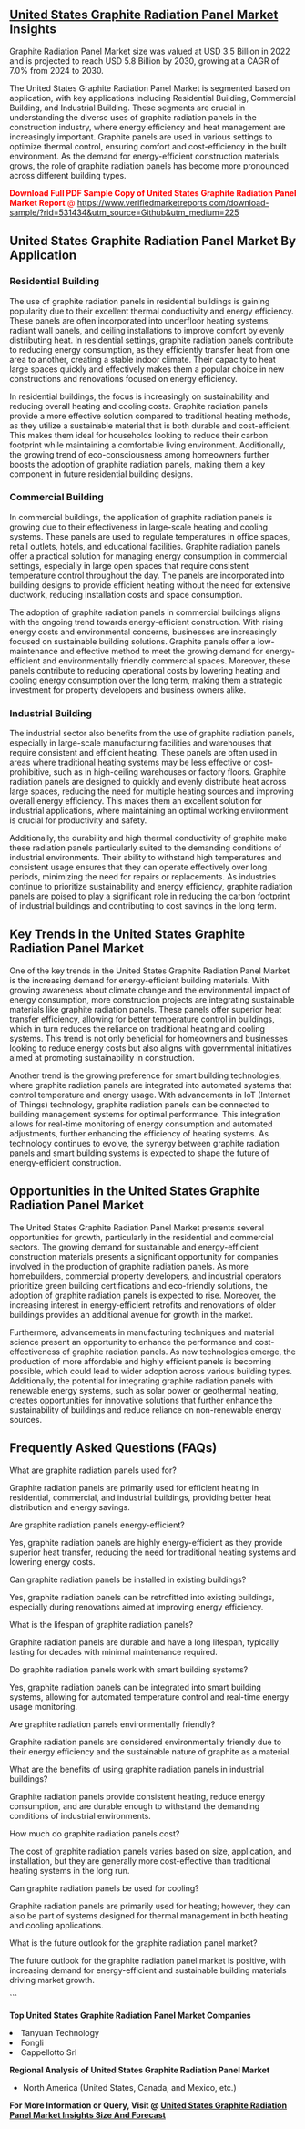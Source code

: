<h2><a href="https://www.verifiedmarketreports.com/download-sample/?rid=531434&amp;utm_source=Github&amp;utm_medium=225" target="_blank">United States Graphite Radiation Panel Market</a> Insights</h2><p>Graphite Radiation Panel Market size was valued at USD 3.5 Billion in 2022 and is projected to reach USD 5.8 Billion by 2030, growing at a CAGR of 7.0% from 2024 to 2030.</p><p> <p>The United States Graphite Radiation Panel Market is segmented based on application, with key applications including Residential Building, Commercial Building, and Industrial Building. These segments are crucial in understanding the diverse uses of graphite radiation panels in the construction industry, where energy efficiency and heat management are increasingly important. Graphite panels are used in various settings to optimize thermal control, ensuring comfort and cost-efficiency in the built environment. As the demand for energy-efficient construction materials grows, the role of graphite radiation panels has become more pronounced across different building types.</p> <p><p><span class=""><span style="color: #ff0000;"><strong>Download Full PDF Sample Copy of United States Graphite Radiation Panel Market Report</strong> @ </span><a href="https://www.verifiedmarketreports.com/download-sample/?rid=531434&amp;utm_source=Github&amp;utm_medium=225" target="_blank">https://www.verifiedmarketreports.com/download-sample/?rid=531434&amp;utm_source=Github&amp;utm_medium=225</a></span></p></p> <h2>United States Graphite Radiation Panel Market By Application</h2> <h3>Residential Building</h3> <p>The use of graphite radiation panels in residential buildings is gaining popularity due to their excellent thermal conductivity and energy efficiency. These panels are often incorporated into underfloor heating systems, radiant wall panels, and ceiling installations to improve comfort by evenly distributing heat. In residential settings, graphite radiation panels contribute to reducing energy consumption, as they efficiently transfer heat from one area to another, creating a stable indoor climate. Their capacity to heat large spaces quickly and effectively makes them a popular choice in new constructions and renovations focused on energy efficiency.</p> <p>In residential buildings, the focus is increasingly on sustainability and reducing overall heating and cooling costs. Graphite radiation panels provide a more effective solution compared to traditional heating methods, as they utilize a sustainable material that is both durable and cost-efficient. This makes them ideal for households looking to reduce their carbon footprint while maintaining a comfortable living environment. Additionally, the growing trend of eco-consciousness among homeowners further boosts the adoption of graphite radiation panels, making them a key component in future residential building designs.</p> <h3>Commercial Building</h3> <p>In commercial buildings, the application of graphite radiation panels is growing due to their effectiveness in large-scale heating and cooling systems. These panels are used to regulate temperatures in office spaces, retail outlets, hotels, and educational facilities. Graphite radiation panels offer a practical solution for managing energy consumption in commercial settings, especially in large open spaces that require consistent temperature control throughout the day. The panels are incorporated into building designs to provide efficient heating without the need for extensive ductwork, reducing installation costs and space consumption.</p> <p>The adoption of graphite radiation panels in commercial buildings aligns with the ongoing trend towards energy-efficient construction. With rising energy costs and environmental concerns, businesses are increasingly focused on sustainable building solutions. Graphite panels offer a low-maintenance and effective method to meet the growing demand for energy-efficient and environmentally friendly commercial spaces. Moreover, these panels contribute to reducing operational costs by lowering heating and cooling energy consumption over the long term, making them a strategic investment for property developers and business owners alike.</p> <h3>Industrial Building</h3> <p>The industrial sector also benefits from the use of graphite radiation panels, especially in large-scale manufacturing facilities and warehouses that require consistent and efficient heating. These panels are often used in areas where traditional heating systems may be less effective or cost-prohibitive, such as in high-ceiling warehouses or factory floors. Graphite radiation panels are designed to quickly and evenly distribute heat across large spaces, reducing the need for multiple heating sources and improving overall energy efficiency. This makes them an excellent solution for industrial applications, where maintaining an optimal working environment is crucial for productivity and safety.</p> <p>Additionally, the durability and high thermal conductivity of graphite make these radiation panels particularly suited to the demanding conditions of industrial environments. Their ability to withstand high temperatures and consistent usage ensures that they can operate effectively over long periods, minimizing the need for repairs or replacements. As industries continue to prioritize sustainability and energy efficiency, graphite radiation panels are poised to play a significant role in reducing the carbon footprint of industrial buildings and contributing to cost savings in the long term.</p> <h2>Key Trends in the United States Graphite Radiation Panel Market</h2> <p>One of the key trends in the United States Graphite Radiation Panel Market is the increasing demand for energy-efficient building materials. With growing awareness about climate change and the environmental impact of energy consumption, more construction projects are integrating sustainable materials like graphite radiation panels. These panels offer superior heat transfer efficiency, allowing for better temperature control in buildings, which in turn reduces the reliance on traditional heating and cooling systems. This trend is not only beneficial for homeowners and businesses looking to reduce energy costs but also aligns with governmental initiatives aimed at promoting sustainability in construction.</p> <p>Another trend is the growing preference for smart building technologies, where graphite radiation panels are integrated into automated systems that control temperature and energy usage. With advancements in IoT (Internet of Things) technology, graphite radiation panels can be connected to building management systems for optimal performance. This integration allows for real-time monitoring of energy consumption and automated adjustments, further enhancing the efficiency of heating systems. As technology continues to evolve, the synergy between graphite radiation panels and smart building systems is expected to shape the future of energy-efficient construction.</p> <h2>Opportunities in the United States Graphite Radiation Panel Market</h2> <p>The United States Graphite Radiation Panel Market presents several opportunities for growth, particularly in the residential and commercial sectors. The growing demand for sustainable and energy-efficient construction materials presents a significant opportunity for companies involved in the production of graphite radiation panels. As more homebuilders, commercial property developers, and industrial operators prioritize green building certifications and eco-friendly solutions, the adoption of graphite radiation panels is expected to rise. Moreover, the increasing interest in energy-efficient retrofits and renovations of older buildings provides an additional avenue for growth in the market.</p> <p>Furthermore, advancements in manufacturing techniques and material science present an opportunity to enhance the performance and cost-effectiveness of graphite radiation panels. As new technologies emerge, the production of more affordable and highly efficient panels is becoming possible, which could lead to wider adoption across various building types. Additionally, the potential for integrating graphite radiation panels with renewable energy systems, such as solar power or geothermal heating, creates opportunities for innovative solutions that further enhance the sustainability of buildings and reduce reliance on non-renewable energy sources.</p> <h2>Frequently Asked Questions (FAQs)</h2> <p>What are graphite radiation panels used for?</p> <p>Graphite radiation panels are primarily used for efficient heating in residential, commercial, and industrial buildings, providing better heat distribution and energy savings.</p> <p>Are graphite radiation panels energy-efficient?</p> <p>Yes, graphite radiation panels are highly energy-efficient as they provide superior heat transfer, reducing the need for traditional heating systems and lowering energy costs.</p> <p>Can graphite radiation panels be installed in existing buildings?</p> <p>Yes, graphite radiation panels can be retrofitted into existing buildings, especially during renovations aimed at improving energy efficiency.</p> <p>What is the lifespan of graphite radiation panels?</p> <p>Graphite radiation panels are durable and have a long lifespan, typically lasting for decades with minimal maintenance required.</p> <p>Do graphite radiation panels work with smart building systems?</p> <p>Yes, graphite radiation panels can be integrated into smart building systems, allowing for automated temperature control and real-time energy usage monitoring.</p> <p>Are graphite radiation panels environmentally friendly?</p> <p>Graphite radiation panels are considered environmentally friendly due to their energy efficiency and the sustainable nature of graphite as a material.</p> <p>What are the benefits of using graphite radiation panels in industrial buildings?</p> <p>Graphite radiation panels provide consistent heating, reduce energy consumption, and are durable enough to withstand the demanding conditions of industrial environments.</p> <p>How much do graphite radiation panels cost?</p> <p>The cost of graphite radiation panels varies based on size, application, and installation, but they are generally more cost-effective than traditional heating systems in the long run.</p> <p>Can graphite radiation panels be used for cooling?</p> <p>Graphite radiation panels are primarily used for heating; however, they can also be part of systems designed for thermal management in both heating and cooling applications.</p> <p>What is the future outlook for the graphite radiation panel market?</p> <p>The future outlook for the graphite radiation panel market is positive, with increasing demand for energy-efficient and sustainable building materials driving market growth.</p> ```</p><p><strong>Top United States Graphite Radiation Panel Market Companies</strong></p><div data-test-id=""><p><li>Tanyuan Technology</li><li> Fongli</li><li> Cappellotto Srl</li></p><div><strong>Regional Analysis of&nbsp;United States Graphite Radiation Panel Market</strong></div><ul><li dir="ltr"><p dir="ltr">North America&nbsp;(United States, Canada, and Mexico, etc.)</p></li></ul><p><strong>For More Information or Query, Visit @&nbsp;</strong><strong><a href="https://www.verifiedmarketreports.com/product/graphite-radiation-panel-market/?utm_source=Github&amp;utm_medium=225" target="_blank">United States Graphite Radiation Panel Market Insights Size And Forecast</a></strong></p></div>
